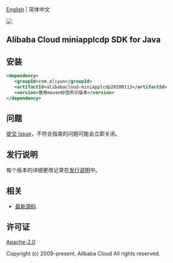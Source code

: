 [English](README.md) | 简体中文

![](https://aliyunsdk-pages.alicdn.com/icons/AlibabaCloud.svg)

## Alibaba Cloud miniapplcdp SDK for Java

## 安装

```xml
<dependency>
   <groupId>com.aliyun</groupId>
   <artifactId>alibabacloud-miniapplcdp20200113</artifactId>
   <version>使用maven标签所示版本</version>
</dependency>
```

## 问题

[提交 Issue](https://github.com/aliyun/alibabacloud-java-async-sdk/issues/new)，不符合指南的问题可能会立即关闭。

## 发行说明

每个版本的详细更改记录在[发行说明](./ChangeLog.txt)中。

## 相关

- [最新源码](https://github.com/aliyun/alibabacloud-async-java-sdk/)

## 许可证

[Apache-2.0](http://www.apache.org/licenses/LICENSE-2.0)

Copyright (c) 2009-present, Alibaba Cloud All rights reserved.
